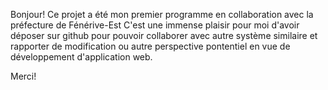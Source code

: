 Bonjour!
Ce projet a été mon premier programme en collaboration avec la préfecture de Fénérive-Est
C'est une immense plaisir pour moi d'avoir déposer sur github pour pouvoir collaborer avec autre système similaire et rapporter de modification ou 
autre perspective pontentiel en vue de développement d'application web.

Merci!
